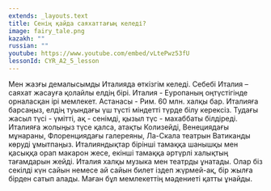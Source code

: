 ```yaml
---
extends: _layouts.text
title: Сенің қайда саяхаттағың келеді?
image: fairy_tale.png
kazakh: ""
russian: ""
youtube: https://www.youtube.com/embed/vLtePwz53fU
lessonId: CYR_A2_5_lesson
---
```

Мен жазғы демалысымды Италияда өткізгім келеді. Себебі Италия – саяхат жасауға қолайлы елдің бірі. Италия - Еуропаның оңтүстігінде орналасқан ірі мемлекет. Астанасы - Рим. 60 млн. халқы бар. Италияға барсаңыз, елдің туындағы үш түсті міндетті түрде білу керексіз. Тудағы жасыл түсі - үмітті, ақ - сенімді, қызыл түс - махаббаты білдіреді. Италияға жолыңыз түсе қалса, атақты Колизейді, Венециядағы мұнараны, Флоренциядағы галереяны, Ла-Скала театрын Ватиканды көруді ұмытпаңыз. Италияндықтар бірінші тамаққа шанышқы мен қасыққа орап макарон жесе, екінші тамаққа әртүрлі халықтың тағамдарын жейді. Италия халқы музыка мен театрды ұнатады. Олар біз секілді күн сайын немесе ай сайын билет іздеп жүрмей-ақ, бір жылға бірден сатып алады. Маған бұл мемлекеттің мәдениеті қатты ұнайды.

